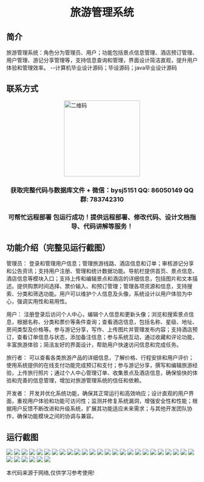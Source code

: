 <p><h1 align="center">旅游管理系统</h1></p>

## 简介
旅游管理系统：角色分为管理员、用户；功能包括景点信息管理、酒店预订管理、用户管理、游记分享管理等，支持信息查询和管理，界面设计简洁直观，提升用户体验和管理效率。    --计算机毕业设计源码；毕设源码；java毕业设计源码


## 联系方式
<img src="https://bs-1329754181.cos.ap-shanghai.myqcloud.com/wx.jpg" alt="二维码" style="display: block; margin: 0 auto;" width="200px">
<p><h3 align="center">获取完整代码与数据库文件 + 微信：bysj5151 QQ: 86050149 QQ群: 783742310</h3></p>
<p><h3 align="center">可帮忙远程部署 包运行成功！提供远程部署、修改代码、设计文档指导、代码讲解等服务！</h3></p>

## 功能介绍（完整见运行截图）
管理员： 登录和管理用户信息；管理旅游线路、酒店信息和订单；审核游记分享和公告资讯；支持用户注册、管理和统计数据功能。导航栏提供首页、景点信息、酒店信息等模块入口；支持上传和编辑景点和酒店的详细信息，包括图片和文本描述。提供购票时间选择、票价输入、和预订管理；管理各项资源和信息，支持搜索、分类和筛选功能。用户可以维护个人信息及头像，系统设计以用户体验为中心，强调实用性和易用性。

用户： 注册登录后访问个人中心，编辑个人信息和更新头像；浏览和搜索景点信息，根据名称、分类和票价等条件查询；查看酒店信息，包括名称、星级、地址、房间类型及价格等。参与游记分享，写作、上传图片并管理发布内容；支持酒店预订，查看订单信息与状态，添加备注信息；参与系统互动，通过收藏和评论功能，丰富旅游体验；简洁友好的界面设计，帮助用户快速访问信息和完成任务。

旅行者： 可以查看各类旅游产品的详细信息，了解价格、行程安排和用户评价；使用系统提供的在线支付功能完成预订和支付；参与游记分享，撰写和编辑旅游经验，上传旅行照片；通过个人中心管理订单、收集景点及酒店信息，确保愉快的体验和完善的信息管理，增加对旅游管理系统的信任和依赖。

开发者： 开发并优化系统功能，确保其正常运行和高效响应；设计直观的用户界面，重视用户体验和功能可访问性；监测并修复系统漏洞，增强安全性和性能；根据用户反馈不断改进和升级系统，扩展其功能适应未来需求；与其他开发团队协作，确保功能模块之间的协调与兼容。


## 运行截图
![](https://bs-1329754181.cos.ap-shanghai.myqcloud.com/spring/TravelManagementSystem/img/001.jpg)
![](https://bs-1329754181.cos.ap-shanghai.myqcloud.com/spring/TravelManagementSystem/img/002.jpg)
![](https://bs-1329754181.cos.ap-shanghai.myqcloud.com/spring/TravelManagementSystem/img/003.jpg)
![](https://bs-1329754181.cos.ap-shanghai.myqcloud.com/spring/TravelManagementSystem/img/004.jpg)
![](https://bs-1329754181.cos.ap-shanghai.myqcloud.com/spring/TravelManagementSystem/img/005.jpg)
![](https://bs-1329754181.cos.ap-shanghai.myqcloud.com/spring/TravelManagementSystem/img/006.jpg)
![](https://bs-1329754181.cos.ap-shanghai.myqcloud.com/spring/TravelManagementSystem/img/007.jpg)
![](https://bs-1329754181.cos.ap-shanghai.myqcloud.com/spring/TravelManagementSystem/img/008.jpg)
![](https://bs-1329754181.cos.ap-shanghai.myqcloud.com/spring/TravelManagementSystem/img/009.jpg)
![](https://bs-1329754181.cos.ap-shanghai.myqcloud.com/spring/TravelManagementSystem/img/010.jpg)
![](https://bs-1329754181.cos.ap-shanghai.myqcloud.com/spring/TravelManagementSystem/img/011.jpg)
![](https://bs-1329754181.cos.ap-shanghai.myqcloud.com/spring/TravelManagementSystem/img/012.jpg)
![](https://bs-1329754181.cos.ap-shanghai.myqcloud.com/spring/TravelManagementSystem/img/013.jpg)
![](https://bs-1329754181.cos.ap-shanghai.myqcloud.com/spring/TravelManagementSystem/img/014.jpg)
![](https://bs-1329754181.cos.ap-shanghai.myqcloud.com/spring/TravelManagementSystem/img/015.jpg)
![](https://bs-1329754181.cos.ap-shanghai.myqcloud.com/spring/TravelManagementSystem/img/016.jpg)
![](https://bs-1329754181.cos.ap-shanghai.myqcloud.com/spring/TravelManagementSystem/img/017.jpg)
![](https://bs-1329754181.cos.ap-shanghai.myqcloud.com/spring/TravelManagementSystem/img/018.jpg)
![](https://bs-1329754181.cos.ap-shanghai.myqcloud.com/spring/TravelManagementSystem/img/019.jpg)
![](https://bs-1329754181.cos.ap-shanghai.myqcloud.com/spring/TravelManagementSystem/img/020.jpg)
![](https://bs-1329754181.cos.ap-shanghai.myqcloud.com/spring/TravelManagementSystem/img/021.jpg)
![](https://bs-1329754181.cos.ap-shanghai.myqcloud.com/spring/TravelManagementSystem/img/022.jpg)
![](https://bs-1329754181.cos.ap-shanghai.myqcloud.com/spring/TravelManagementSystem/img/023.jpg)
![](https://bs-1329754181.cos.ap-shanghai.myqcloud.com/spring/TravelManagementSystem/img/024.jpg)
![](https://bs-1329754181.cos.ap-shanghai.myqcloud.com/spring/TravelManagementSystem/img/025.jpg)
![](https://bs-1329754181.cos.ap-shanghai.myqcloud.com/spring/TravelManagementSystem/img/026.jpg)
![](https://bs-1329754181.cos.ap-shanghai.myqcloud.com/spring/TravelManagementSystem/img/027.jpg)
![](https://bs-1329754181.cos.ap-shanghai.myqcloud.com/spring/TravelManagementSystem/img/028.jpg)
![](https://bs-1329754181.cos.ap-shanghai.myqcloud.com/spring/TravelManagementSystem/img/029.jpg)
![](https://bs-1329754181.cos.ap-shanghai.myqcloud.com/spring/TravelManagementSystem/img/030.jpg)
![](https://bs-1329754181.cos.ap-shanghai.myqcloud.com/spring/TravelManagementSystem/img/031.jpg)

<p>本代码来源于网络,仅供学习参考使用!</p>
